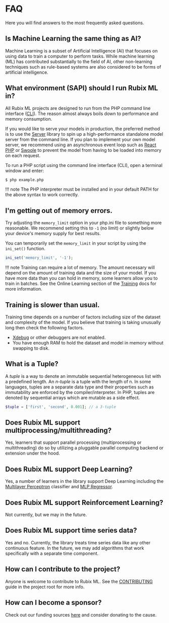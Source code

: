 # FAQ
Here you will find answers to the most frequently asked questions.

## Is Machine Learning the same thing as AI?
Machine Learning is a subset of Artificial Intelligence (AI) that focuses on using data to train a computer to perform tasks. While machine learning (ML) has contributed substantially to the field of AI, other non-learning techniques such as rule-based systems are also considered to be forms of artificial intelligence.

## What environment (SAPI) should I run Rubix ML in?
All Rubix ML projects are designed to run from the PHP command line interface ([CLI](http://php.net/manual/en/features.commandline.php)). The reason almost always boils down to performance and memory consumption.

If you would like to serve your models in production, the preferred method is to use the [Server](https://github.com/RubixML/Server) library to spin up a high-performance standalone model server from the command line. If you plan to implement your own model server, we recommend using an asynchronous event loop such as [React PHP](https://reactphp.org/) or [Swoole](https://www.swoole.co.uk/) to prevent the model from having to be loaded into memory on each request.

To run a PHP script using the command line interface (CLI), open a terminal window and enter:
```sh
$ php example.php
```

!!! note
    The PHP interpreter must be installed and in your default PATH for the above syntax to work correctly.

## I'm getting out of memory errors.
Try adjusting the `memory_limit` option in your php.ini file to something more reasonable. We recommend setting this to `-1` (no limit) or slightly below your device's memory supply for best results.

You can temporarily set the `memory_limit` in your script by using the `ini_set()` function.

```php
ini_set('memory_limit', '-1');
```

!!! note
    Training can require a lot of memory. The amount necessary will depend on the amount of training data and the size of your model. If you have more data than you can hold in memory, some learners allow you to train in batches. See the Online Learning section of the [Training](training.md) docs for more information.

## Training is slower than usual.
Training time depends on a number of factors including size of the dataset and complexity of the model. If you believe that training is taking unusually long then check the following factors.

- [Xdebug](https://xdebug.org/) or other debuggers are not enabled.
- You have enough RAM to hold the dataset and model in memory without swapping to disk.

## What is a Tuple?
A *tuple* is a way to denote an immutable sequential heterogeneous list with a predefined length. An *n-tuple* is a tuple with the length of n. In some languages, tuples are a separate data type and their properties such as immutability are enforced by the compiler/interpreter. In PHP, tuples are denoted by sequential arrays which are mutable as a side effect.

```php
$tuple = ['first', 'second', 0.001]; // a 3-tuple
```

## Does Rubix ML support multiprocessing/multithreading?
Yes, learners that support parallel processing (multiprocessing or multithreading) do so by utilizing a pluggable parallel computing backend or extension under the hood.

## Does Rubix ML support Deep Learning?
Yes, a number of learners in the library support Deep Learning including the [Multilayer Perceptron](classifiers/multilayer-perceptron.md) classifier and [MLP Regressor](regressors/mlp-regressor.md).

## Does Rubix ML support Reinforcement Learning?
Not currently, but we may in the future.

## Does Rubix ML support time series data?
Yes and no. Currently, the library treats time series data like any other continuous feature. In the future, we may add algorithms that work specifically with a separate time component.

## How can I contribute to the project?
Anyone is welcome to contribute to Rubix ML. See the [CONTRIBUTING](https://github.com/RubixML/ML/blob/master/CONTRIBUTING.md) guide in the project root for more info.

## How can I become a sponsor?
Check out our funding sources [here](index.md#funding) and consider donating to the cause.